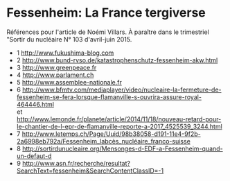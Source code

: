 # Fessenheim: La France tergiverse

Références pour l'article de Noémi Villars.
À paraître dans le trimestriel "Sortir du nucléaire N° 103 d'avril-juin 2015.

- 1 <http://www.fukushima-blog.com>
- 2 <http://www.bund-rvso.de/katastrophenschutz-fessenheim-akw.html>
- 3 <http://www.greenpeace.fr>
- 4 <http://www.parlament.ch>
- 5 <http://www.assemblee-nationale.fr>
- 6 <http://www.bfmtv.com/mediaplayer/video/nucleaire-la-fermeture-de-fessenheim-se-fera-lorsque-flamanville-s-ouvrira-assure-royal-464446.html>  
  et  
  <http://www.lemonde.fr/planete/article/2014/11/18/nouveau-retard-pour-le-chantier-de-l-epr-de-flamanville-reporte-a-2017_4525539_3244.html>
- 7 <http://www.letemps.ch/Page/Uuid/98b38058-d191-11e4-9f2b-2a6998eb792a/Fessenheim_labcès_nucléaire_franco-suisse>
- 8 <http://sortirdunucleaire.org/Mensonges-d-EDF-a-Fessenheim-quand-un-defaut-d>
- 9 <http://www.asn.fr/recherche/resultat?SearchText=fessenheim&SearchContentClassID=-1>
